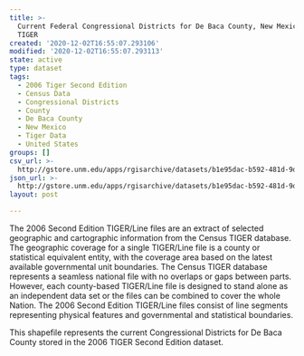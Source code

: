 ```yaml
---
title: >-
  Current Federal Congressional Districts for De Baca County, New Mexico, 2006se
  TIGER
created: '2020-12-02T16:55:07.293106'
modified: '2020-12-02T16:55:07.293113'
state: active
type: dataset
tags:
  - 2006 Tiger Second Edition
  - Census Data
  - Congressional Districts
  - County
  - De Baca County
  - New Mexico
  - Tiger Data
  - United States
groups: []
csv_url: >-
  http://gstore.unm.edu/apps/rgisarchive/datasets/b1e95dac-b592-481d-9d8e-07a84657c3f0/tgr2006se_deba_cdcu.derived.csv
json_url: >-
  http://gstore.unm.edu/apps/rgisarchive/datasets/b1e95dac-b592-481d-9d8e-07a84657c3f0/tgr2006se_deba_cdcu.derived.json
layout: post

---
```

The 2006 Second Edition TIGER/Line files are an extract of selected geographic and cartographic information from the Census TIGER database.  The geographic coverage for a single TIGER/Line file is a county or statistical equivalent entity, with the coverage area based on the latest available governmental unit boundaries. The Census TIGER database represents a seamless national file with no overlaps or gaps between parts.  However, each county-based TIGER/Line file is designed to stand alone as an independent data set or the files can be combined to cover the whole Nation.  The 2006 Second Edition  TIGER/Line files consist of line segments representing physical features and governmental and statistical boundaries.  

This shapefile represents the current Congressional Districts for De Baca County stored in the 2006 TIGER Second Edition dataset.
